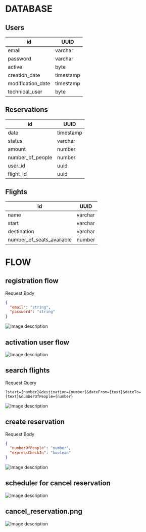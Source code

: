 DATABASE
===
Users
---
|id|UUID|
|---|---|
|email|varchar|
|password|varchar|
|active|byte|
|creation_date|timestamp|
|modification_date|timestamp|
|technical_user|byte|

Reservations
---
|id|UUID|
|---|---|
|date|timestamp|
|status|varchar|
|amount|number|
|number_of_people|number|
|user_id|uuid|
|flight_id|uuid|

Flights
---
|id|UUID|
|---|---|
|name|varchar|
|start|varchar|
|destination|varchar|
|number_of_seats_available|number|

FLOW
===
registration flow
---
Request Body
```json
{
  "email": "string",
  "password": "string"
}
```
![Image description](flow/registration.png)

activation user flow
--
![Image description](flow/activation_user.png)

search flights
--
Request Query
```http request
?start={number}&destination={number}&dateFrom={text}&dateTo={text}&numberOfPeople={number}
```
![Image description](flow/search_flights.png)

create reservation
--
Request Body
```json
{
  "numberOfPeople": "number",
  "expressCheckIn": "boolean"
}
```
![Image description](flow/create_reservation.png)

scheduler for cancel reservation
--
![Image description](flow/scheduler_for_cancel_reservation.png)

cancel_reservation.png
--
![Image description](flow/cancel_reservation.png)
